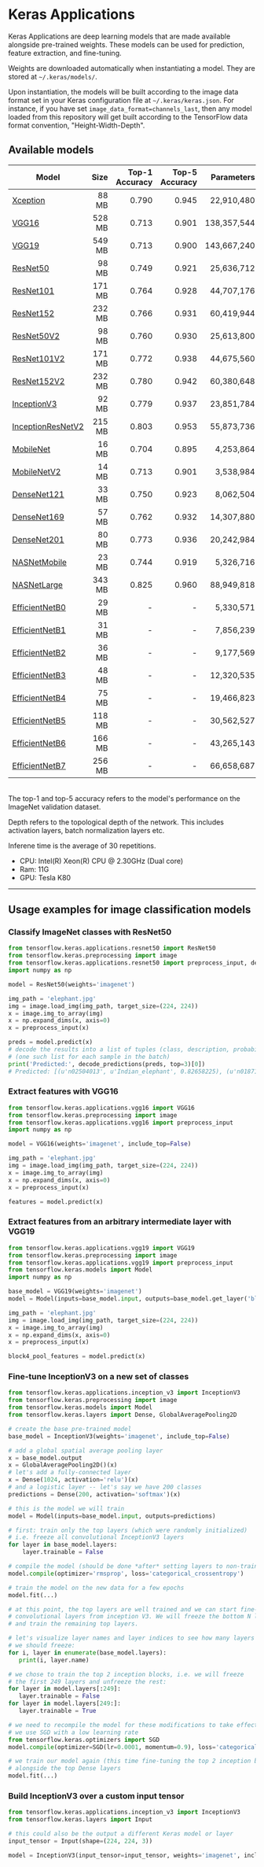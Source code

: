 # Keras Applications

Keras Applications are deep learning models that are made available alongside pre-trained weights.
These models can be used for prediction, feature extraction, and fine-tuning.

Weights are downloaded automatically when instantiating a model. They are stored at `~/.keras/models/`.

Upon instantiation, the models will be built according to the image data format set in your Keras configuration file at `~/.keras/keras.json`.
For instance, if you have set `image_data_format=channels_last`,
then any model loaded from this repository will get built according to the TensorFlow data format convention, "Height-Width-Depth".


## Available models

| Model | Size | Top-1 Accuracy | Top-5 Accuracy | Parameters | Depth | Inference time |
| ----- | ----: | --------------: | --------------: |  ----------: | -----: | ----------------: |
| [Xception](xception) | 88 MB | 0.790 | 0.945 | 22,910,480 | 126 | 77.47ms |
| [VGG16](vgg/#vgg16-function) | 528 MB | 0.713 | 0.901 | 138,357,544 | 23 | 78.01ms |
| [VGG19](vgg/#vgg19-function) | 549 MB | 0.713 | 0.900 | 143,667,240 | 26 | 90.00ms |
| [ResNet50](resnet/#resnet50-function) | 98 MB | 0.749 | 0.921 | 25,636,712 | - | 74.50ms |
| [ResNet101](resnet/#resnet101-function) | 171 MB | 0.764 | 0.928 | 44,707,176 | - | 95.49ms |
| [ResNet152](resnet/#resnet152-function) | 232 MB | 0.766 | 0.931 | 60,419,944 | - | 97.62ms |
| [ResNet50V2](resnet/#resnet50v2-function) | 98 MB | 0.760 | 0.930 | 25,613,800 | - | 65.55ms |
| [ResNet101V2](resnet/#resnet101v2-function) | 171 MB | 0.772 | 0.938 | 44,675,560 | - | 92.15ms |
| [ResNet152V2](resnet/#resnet152v2-function) | 232 MB | 0.780 | 0.942 | 60,380,648 | - | 97.74ms |
| [InceptionV3](inceptionv3) | 92 MB | 0.779 | 0.937 | 23,851,784 | 159 | 81.06ms |
| [InceptionResNetV2](inceptionresnetv2) | 215 MB | 0.803 | 0.953 | 55,873,736 | 572 | 114.33ms |
| [MobileNet](mobilenet) | 16 MB | 0.704 | 0.895 | 4,253,864 | 88 | 54.51ms |
| [MobileNetV2](mobilenet/#mobilenetv2-function) | 14 MB | 0.713 | 0.901 | 3,538,984 | 88 | 48.32ms |
| [DenseNet121](densenet/#densenet121-function) | 33 MB | 0.750 | 0.923 | 8,062,504 | 121 | 72.55ms |
| [DenseNet169](densenet/#densenet169-function) | 57 MB | 0.762 | 0.932 | 14,307,880 | 169 | 84.47ms |
| [DenseNet201](densenet/#densenet201-function) | 80 MB | 0.773 | 0.936 | 20,242,984 | 201 | 96.54ms |
| [NASNetMobile](nasnet/#nasnetmobile-function) | 23 MB | 0.744 | 0.919 | 5,326,716 | - | 70.58ms |
| [NASNetLarge](nasnet/#nasnetlarge-function) | 343 MB | 0.825 | 0.960 | 88,949,818 | - | 153.06ms |
| [EfficientNetB0](efficientnet/#efficientnetb0-function) | 29 MB | - | - | 5,330,571 | - | 53.33ms |
| [EfficientNetB1](efficientnet/#efficientnetb1-function) | 31 MB | - | - | 7,856,239 | - | 64.32ms |
| [EfficientNetB2](efficientnet/#efficientnetb2-function) | 36 MB | - | - | 9,177,569 | - | 64.11ms |
| [EfficientNetB3](efficientnet/#efficientnetb3-function) | 48 MB | - | - | 12,320,535 | - | 75.43ms |
| [EfficientNetB4](efficientnet/#efficientnetb4-function) | 75 MB | - | - | 19,466,823 | - | 89.08ms |
| [EfficientNetB5](efficientnet/#efficientnetb5-function) | 118 MB | - | - | 30,562,527 | - | 123.41ms |
| [EfficientNetB6](efficientnet/#efficientnetb6-function) | 166 MB | - | - | 43,265,143 | - | 172.57ms |
| [EfficientNetB7](efficientnet/#efficientnetb7-function) | 256 MB | - | - | 66,658,687 | - | 280.04ms |

<br>
The top-1 and top-5 accuracy refers to the model's performance on the ImageNet validation dataset.

Depth refers to the topological depth of the network. This includes activation layers, batch normalization layers etc.

Inferene time is the average of 30 repetitions.
   - CPU: Intel(R) Xeon(R) CPU @ 2.30GHz (Dual core)
   - Ram: 11G
   - GPU: Tesla K80

-----

## Usage examples for image classification models

### Classify ImageNet classes with ResNet50

```python
from tensorflow.keras.applications.resnet50 import ResNet50
from tensorflow.keras.preprocessing import image
from tensorflow.keras.applications.resnet50 import preprocess_input, decode_predictions
import numpy as np

model = ResNet50(weights='imagenet')

img_path = 'elephant.jpg'
img = image.load_img(img_path, target_size=(224, 224))
x = image.img_to_array(img)
x = np.expand_dims(x, axis=0)
x = preprocess_input(x)

preds = model.predict(x)
# decode the results into a list of tuples (class, description, probability)
# (one such list for each sample in the batch)
print('Predicted:', decode_predictions(preds, top=3)[0])
# Predicted: [(u'n02504013', u'Indian_elephant', 0.82658225), (u'n01871265', u'tusker', 0.1122357), (u'n02504458', u'African_elephant', 0.061040461)]
```

### Extract features with VGG16

```python
from tensorflow.keras.applications.vgg16 import VGG16
from tensorflow.keras.preprocessing import image
from tensorflow.keras.applications.vgg16 import preprocess_input
import numpy as np

model = VGG16(weights='imagenet', include_top=False)

img_path = 'elephant.jpg'
img = image.load_img(img_path, target_size=(224, 224))
x = image.img_to_array(img)
x = np.expand_dims(x, axis=0)
x = preprocess_input(x)

features = model.predict(x)
```

### Extract features from an arbitrary intermediate layer with VGG19

```python
from tensorflow.keras.applications.vgg19 import VGG19
from tensorflow.keras.preprocessing import image
from tensorflow.keras.applications.vgg19 import preprocess_input
from tensorflow.keras.models import Model
import numpy as np

base_model = VGG19(weights='imagenet')
model = Model(inputs=base_model.input, outputs=base_model.get_layer('block4_pool').output)

img_path = 'elephant.jpg'
img = image.load_img(img_path, target_size=(224, 224))
x = image.img_to_array(img)
x = np.expand_dims(x, axis=0)
x = preprocess_input(x)

block4_pool_features = model.predict(x)
```

### Fine-tune InceptionV3 on a new set of classes

```python
from tensorflow.keras.applications.inception_v3 import InceptionV3
from tensorflow.keras.preprocessing import image
from tensorflow.keras.models import Model
from tensorflow.keras.layers import Dense, GlobalAveragePooling2D

# create the base pre-trained model
base_model = InceptionV3(weights='imagenet', include_top=False)

# add a global spatial average pooling layer
x = base_model.output
x = GlobalAveragePooling2D()(x)
# let's add a fully-connected layer
x = Dense(1024, activation='relu')(x)
# and a logistic layer -- let's say we have 200 classes
predictions = Dense(200, activation='softmax')(x)

# this is the model we will train
model = Model(inputs=base_model.input, outputs=predictions)

# first: train only the top layers (which were randomly initialized)
# i.e. freeze all convolutional InceptionV3 layers
for layer in base_model.layers:
    layer.trainable = False

# compile the model (should be done *after* setting layers to non-trainable)
model.compile(optimizer='rmsprop', loss='categorical_crossentropy')

# train the model on the new data for a few epochs
model.fit(...)

# at this point, the top layers are well trained and we can start fine-tuning
# convolutional layers from inception V3. We will freeze the bottom N layers
# and train the remaining top layers.

# let's visualize layer names and layer indices to see how many layers
# we should freeze:
for i, layer in enumerate(base_model.layers):
   print(i, layer.name)

# we chose to train the top 2 inception blocks, i.e. we will freeze
# the first 249 layers and unfreeze the rest:
for layer in model.layers[:249]:
   layer.trainable = False
for layer in model.layers[249:]:
   layer.trainable = True

# we need to recompile the model for these modifications to take effect
# we use SGD with a low learning rate
from tensorflow.keras.optimizers import SGD
model.compile(optimizer=SGD(lr=0.0001, momentum=0.9), loss='categorical_crossentropy')

# we train our model again (this time fine-tuning the top 2 inception blocks
# alongside the top Dense layers
model.fit(...)
```


### Build InceptionV3 over a custom input tensor

```python
from tensorflow.keras.applications.inception_v3 import InceptionV3
from tensorflow.keras.layers import Input

# this could also be the output a different Keras model or layer
input_tensor = Input(shape=(224, 224, 3))

model = InceptionV3(input_tensor=input_tensor, weights='imagenet', include_top=True)
```



